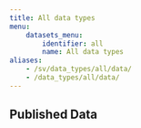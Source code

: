 ```yaml
---
title: All data types
menu:
    datasets_menu:
        identifier: all
        name: All data types
aliases:
    - /sv/data_types/all/data/
    - /data_types/all/data/
---
```

## Published Data
